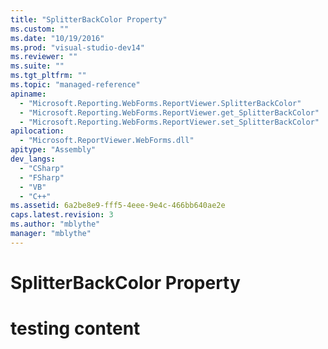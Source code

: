 ```yaml
---
title: "SplitterBackColor Property"
ms.custom: ""
ms.date: "10/19/2016"
ms.prod: "visual-studio-dev14"
ms.reviewer: ""
ms.suite: ""
ms.tgt_pltfrm: ""
ms.topic: "managed-reference"
apiname: 
  - "Microsoft.Reporting.WebForms.ReportViewer.SplitterBackColor"
  - "Microsoft.Reporting.WebForms.ReportViewer.get_SplitterBackColor"
  - "Microsoft.Reporting.WebForms.ReportViewer.set_SplitterBackColor"
apilocation: 
  - "Microsoft.ReportViewer.WebForms.dll"
apitype: "Assembly"
dev_langs: 
  - "CSharp"
  - "FSharp"
  - "VB"
  - "C++"
ms.assetid: 6a2be8e9-fff5-4eee-9e4c-466bb640ae2e
caps.latest.revision: 3
ms.author: "mblythe"
manager: "mblythe"
---
```

# SplitterBackColor Property
# testing content
